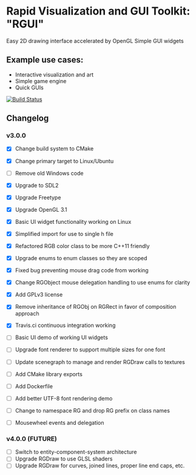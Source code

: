 Rapid Visualization and GUI Toolkit: "RGUI"
==============================================


Easy 2D drawing interface accelerated by OpenGL
Simple GUI widgets


## Example use cases:
- Interactive visualization and art
- Simple game engine
- Quick GUIs


[![Build Status](https://travis-ci.com/russellsch/RGUI.svg?token=roZd6USoNAjScqsNVXzw&branch=master)](https://travis-ci.com/russellsch/RGUI)


## Changelog

### v3.0.0

- [X] Change build system to CMake
- [X] Change primary target to Linux/Ubuntu
- [ ] Remove old Windows code
- [X] Upgrade to SDL2
- [X] Upgrade Freetype
- [X] Upgrade OpenGL 3.1
- [X] Basic UI widget functionality working on Linux
- [X] Simplified import for use to single h file
- [X] Refactored RGB color class to be more C++11 friendly
- [X] Upgrade enums to enum classes so they are scoped
- [X] Fixed bug preventing mouse drag code from working
- [X] Change RGObject mouse delegation handling to use enums for clarity
- [X] Add GPLv3 license
- [X] Remove inheritance of RGObj on RGRect in favor of composition approach
- [X] Travis.ci continuous integration working

- [ ] Basic UI demo of working UI widgets


- [ ] Upgrade font renderer to support multiple sizes for one font

- [ ] Update scenegraph to manage and render RGDraw calls to textures

- [ ] Add CMake library exports
- [ ] Add Dockerfile
- [ ] Add better UTF-8 font rendering demo
- [ ] Change to namespace RG and drop RG prefix on class names


- [ ] Mousewheel events and delegation


### v4.0.0 (FUTURE)

- [ ] Switch to entity-component-system architecture
- [ ] Upgrade RGDraw to use GLSL shaders
- [ ] Upgrade RGDraw for curves, joined lines, proper line end caps, etc.